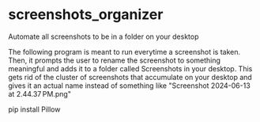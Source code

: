 # screenshots_organizer

Automate all screenshots to be in a folder on your desktop

The following program is meant to run everytime a screenshot is taken. Then, it prompts the user to rename the screenshot to something meaningful and adds it to a folder called Screenshots in your desktop. This gets rid of the cluster of screenshots that accumulate on your desktop and gives it an actual name instead of something like "Screenshot 2024-06-13 at 2.44.37 PM.png"

pip install Pillow
